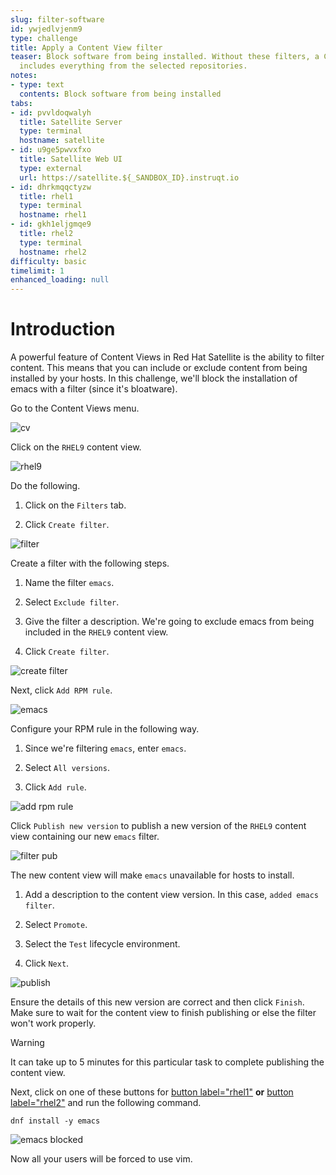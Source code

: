 ```yaml
---
slug: filter-software
id: ywjedlvjenm9
type: challenge
title: Apply a Content View filter
teaser: Block software from being installed. Without these filters, a Content View
  includes everything from the selected repositories.
notes:
- type: text
  contents: Block software from being installed
tabs:
- id: pvvldoqwalyh
  title: Satellite Server
  type: terminal
  hostname: satellite
- id: u9ge5pwvxfxo
  title: Satellite Web UI
  type: external
  url: https://satellite.${_SANDBOX_ID}.instruqt.io
- id: dhrkmqqctyzw
  title: rhel1
  type: terminal
  hostname: rhel1
- id: gkh1eljgmqe9
  title: rhel2
  type: terminal
  hostname: rhel2
difficulty: basic
timelimit: 1
enhanced_loading: null
---
```

Introduction
===
A powerful feature of Content Views in Red Hat Satellite is the ability to filter content. This means that you can include or exclude content from being installed by your hosts. In this challenge, we'll block the installation of emacs with a filter (since it's bloatware).

Go to the Content Views menu.

![cv](../assets/contentview.png)

Click on the `RHEL9` content view.

![rhel9](../assets/rhel9cv.png)

Do the following.

1) Click on the `Filters` tab.

2) Click `Create filter`.

![filter](../assets/filter.png)

Create a filter with the following steps.

1) Name the filter `emacs`.

2) Select `Exclude filter`.

3) Give the filter a description. We're going to exclude emacs from being included in the `RHEL9` content view.

4) Click `Create filter`.

![create filter](../assets/createfilter.png)

Next, click `Add RPM rule`.

![emacs](../assets/emacsrpmrule.png)

Configure your RPM rule in the following way.

1) Since we're filtering `emacs`, enter `emacs`.

2) Select `All versions`.

3) Click `Add rule`.

![add rpm rule](../assets/addrpmruleemacs.png)

Click `Publish new version` to publish a new version of the `RHEL9` content view containing our new `emacs` filter.

![filter pub](../assets/publishcvfilter.png)

The new content view will make `emacs` unavailable for hosts to install.

1) Add a description to the content view version. In this case, `added emacs filter`.

2) Select `Promote`.

3) Select the `Test` lifecycle environment.

4) Click `Next`.

![publish](../assets/publishfiltercv.png)

Ensure the details of this new version are correct and then click `Finish`. Make sure to wait for the content view to finish publishing or else the filter won't work properly.
> [!WARNING]
> It can take up to 5 minutes for this particular task to complete publishing the content view.

Next, click on one of these buttons for [button label="rhel1"](tab-2) **or** [button label="rhel2"](tab-3) and run the following command.

```bash,run
dnf install -y emacs
```

![emacs blocked](../assets/emacsinstallerror.png)

Now all your users will be forced to use vim.
